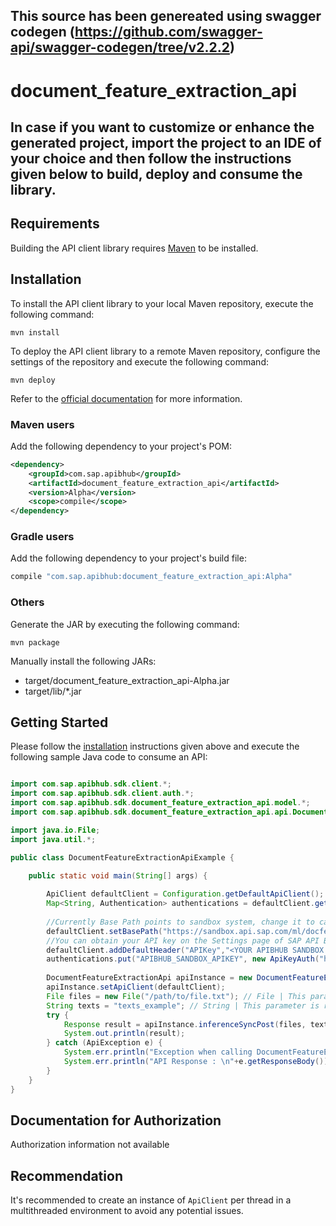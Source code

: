 ## This source has been genereated using swagger codegen (https://github.com/swagger-api/swagger-codegen/tree/v2.2.2)

# document_feature_extraction_api

## In case if you want to customize or enhance the generated project, import the project to an IDE of your choice and then follow the instructions given below to build, deploy and consume the library. 

## Requirements

Building the API client library requires [Maven](https://maven.apache.org/) to be installed.

## Installation

To install the API client library to your local Maven repository, execute the following command:

```shell
mvn install
```

To deploy the API client library to a remote Maven repository, configure the settings of the repository and execute the following command:

```shell
mvn deploy
```

Refer to the [official documentation](https://maven.apache.org/plugins/maven-deploy-plugin/usage.html) for more information.

### Maven users

Add the following dependency to your project's POM:

```xml
<dependency>
    <groupId>com.sap.apibhub</groupId>
    <artifactId>document_feature_extraction_api</artifactId>
    <version>Alpha</version>
    <scope>compile</scope>
</dependency>
```

### Gradle users

Add the following dependency to your project's build file:

```groovy
compile "com.sap.apibhub:document_feature_extraction_api:Alpha"
```

### Others

Generate the JAR by executing the following command:

    mvn package

Manually install the following JARs:

* target/document_feature_extraction_api-Alpha.jar
* target/lib/*.jar

## Getting Started

Please follow the [installation](#installation) instructions given above and execute the following sample Java code to consume an API:

```java

import com.sap.apibhub.sdk.client.*;
import com.sap.apibhub.sdk.client.auth.*;
import com.sap.apibhub.sdk.document_feature_extraction_api.model.*;
import com.sap.apibhub.sdk.document_feature_extraction_api.api.DocumentFeatureExtractionApi;

import java.io.File;
import java.util.*;

public class DocumentFeatureExtractionApiExample {

    public static void main(String[] args) {
    
		ApiClient defaultClient = Configuration.getDefaultApiClient(); 
		Map<String, Authentication> authentications = defaultClient.getAuthentications();       
		
		//Currently Base Path points to sandbox system, change it to call your API Endpoint
		defaultClient.setBasePath("https://sandbox.api.sap.com/ml/docfeatureextraction");
		//You can obtain your API key on the Settings page of SAP API Business Hub. In the Settings page, choose the Show API Key toggle button to display and copy your API key. You have to be logged in to view your API Key.
		defaultClient.addDefaultHeader("APIKey","<YOUR APIBHUB SANDBOX APIKEY>"); 		
		authentications.put("APIBHUB_SANDBOX_APIKEY", new ApiKeyAuth("header", "APIKey"));
		            
        DocumentFeatureExtractionApi apiInstance = new DocumentFeatureExtractionApi();
        apiInstance.setApiClient(defaultClient);
        File files = new File("/path/to/file.txt"); // File | This parameter is required. <br>The file or list of file(s) to be uploaded. <br>Either one Archive file, one text file, or multiple text files are supported: <ul> <li>Archive file - <i>one file with the format '*_/zip'</i></li> <li>Text files - <i>files with .txt extension</i></li> </ul> <ul> </ul>
        String texts = "texts_example"; // String | This parameter is required only if the parameter <i>files</i> is null or empty. <br>The parameter <i>texts</i> is the text to be uploaded.            
        try {
            Response result = apiInstance.inferenceSyncPost(files, texts);
            System.out.println(result);
        } catch (ApiException e) {
            System.err.println("Exception when calling DocumentFeatureExtractionApi#inferenceSyncPost");
            System.err.println("API Response : \n"+e.getResponseBody()); 
        }
    }
}

```

## Documentation for Authorization

Authorization information not available


## Recommendation

It's recommended to create an instance of `ApiClient` per thread in a multithreaded environment to avoid any potential issues.

